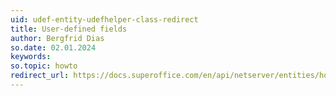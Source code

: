 ```yaml
---
uid: udef-entity-udefhelper-class-redirect
title: User-defined fields
author: Bergfrid Dias
so.date: 02.01.2024
keywords: 
so.topic: howto
redirect_url: https://docs.superoffice.com/en/api/netserver/entities/howto/custom-objects/udefhelper-class.html
---
```

